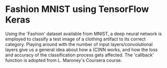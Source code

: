 # Fashion MNIST using TensorFlow Keras

Using the 'Fashion' dataset available from MNIST, a deep neural network is employed to classify a test image of a clothing artifact to its correct category.
Playing around with the number of input layers/convolutional layers give us a general idea about how a (C)NN works, and how the loss and accuracy of the classification process gets affected. The 'callback' function is adopted from L. Maroney's Coursera course. 

